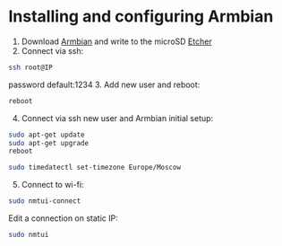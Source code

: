 # Installing and configuring Armbian

1.	Download [Armbian](https://www.armbian.com/orange-pi-zero-plus/#kernels-archive-all) and write to the microSD [Etcher](https://www.balena.io/etcher/)
2.	Сonnect via ssh:
```sh
ssh root@IP
```
password default:1234
3.	Add new user and reboot:
```sh
reboot
```
4.	Сonnect via ssh new user and Armbian initial setup:
```sh
sudo apt-get update
sudo apt-get upgrade
reboot
```
```sh
sudo timedatectl set-timezone Europe/Moscow
```
5.	Connect to wi-fi:
```sh
sudo nmtui-connect
```
Edit a connection on static IP:
```sh
sudo nmtui
```
